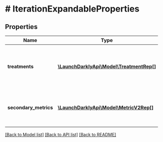 # # IterationExpandableProperties

## Properties

Name | Type | Description | Notes
------------ | ------------- | ------------- | -------------
**treatments** | [**\LaunchDarklyApi\Model\TreatmentRep[]**](TreatmentRep.md) | Details on the variations you are testing in the experiment | [optional]
**secondary_metrics** | [**\LaunchDarklyApi\Model\MetricV2Rep[]**](MetricV2Rep.md) | Details on the secondary metrics for this experiment | [optional]

[[Back to Model list]](../../README.md#models) [[Back to API list]](../../README.md#endpoints) [[Back to README]](../../README.md)
